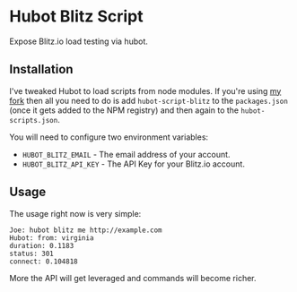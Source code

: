 # Hubot Blitz Script

Expose Blitz.io load testing via hubot.


## Installation

I've tweaked Hubot to load scripts from node modules.  If you're using [my fork](https://github.com/MarkBorcherding/hubot/tree/load-hubot-scripts-from-npm) then
all you need to do is add `hubot-script-blitz` to the `packages.json` (once it gets added
to the NPM registry) and then again to the `hubot-scripts.json`.

You will need to configure two environment variables:

* `HUBOT_BLITZ_EMAIL` - The email address of your account.
* `HUBOT_BLITZ_API_KEY` - The API Key for your Blitz.io account.

## Usage

The usage right now is very simple:
```
Joe: hubot blitz me http://example.com
Hubot: from: virginia
duration: 0.1183
status: 301
connect: 0.104818
```

More the API will get leveraged and commands will become richer.



